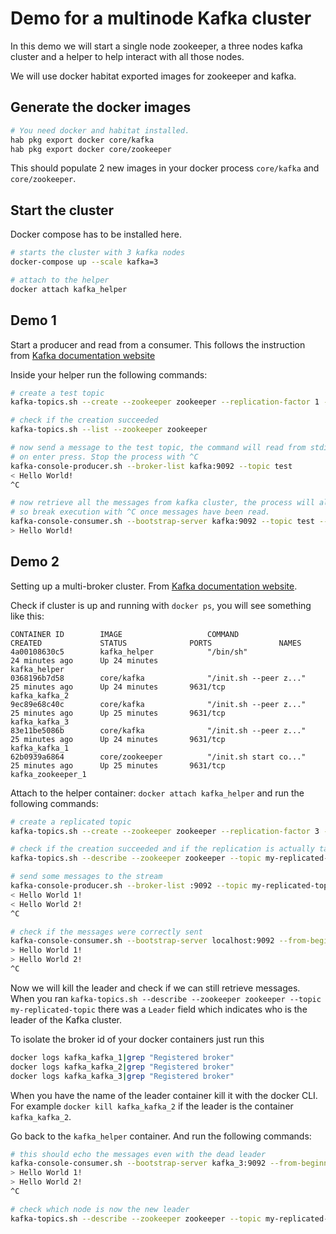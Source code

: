 Demo for a multinode Kafka cluster
==================================

In this demo we will start a single node zookeeper, a three nodes kafka cluster
and a helper to help interact with all those nodes.

We will use docker habitat exported images for zookeeper and kafka.

Generate the docker images
--------------------------

```bash
# You need docker and habitat installed.
hab pkg export docker core/kafka
hab pkg export docker core/zookeeper
```

This should populate 2 new images in your docker process `core/kafka` and
`core/zookeeper`.

Start the cluster
-----------------

Docker compose has to be installed here.

```bash
# starts the cluster with 3 kafka nodes
docker-compose up --scale kafka=3

# attach to the helper
docker attach kafka_helper
```

Demo 1
------

Start a producer and read from a consumer. This follows the instruction from
[Kafka documentation website](https://kafka.apache.org/documentation/#quickstart_createtopic)

Inside your helper run the following commands:
```bash
# create a test topic
kafka-topics.sh --create --zookeeper zookeeper --replication-factor 1 --partitions 1 --topic test

# check if the creation succeeded
kafka-topics.sh --list --zookeeper zookeeper

# now send a message to the test topic, the command will read from stdin and send
# on enter press. Stop the process with ^C
kafka-console-producer.sh --broker-list kafka:9092 --topic test
< Hello World!
^C

# now retrieve all the messages from kafka cluster, the process will also block,
# so break execution with ^C once messages have been read.
kafka-console-consumer.sh --bootstrap-server kafka:9092 --topic test --from-beginning
> Hello World!
```

Demo 2
------

Setting up a multi-broker cluster. From [Kafka documentation website](https://kafka.apache.org/documentation/#quickstart_multibroker).

Check if cluster is up and running with `docker ps`, you will see something like
this:

```text
CONTAINER ID        IMAGE                   COMMAND                  CREATED             STATUS              PORTS               NAMES
4a00108630c5        kafka_helper            "/bin/sh"                24 minutes ago      Up 24 minutes                           kafka_helper
0368196b7d58        core/kafka              "/init.sh --peer z..."   25 minutes ago      Up 24 minutes       9631/tcp            kafka_kafka_2
9ec89e68c40c        core/kafka              "/init.sh --peer z..."   25 minutes ago      Up 25 minutes       9631/tcp            kafka_kafka_3
83e11be5086b        core/kafka              "/init.sh --peer z..."   25 minutes ago      Up 24 minutes       9631/tcp            kafka_kafka_1
62b0939a6864        core/zookeeper          "/init.sh start co..."   25 minutes ago      Up 25 minutes       9631/tcp            kafka_zookeeper_1
```

Attach to the helper container: `docker attach kafka_helper` and run the
following commands:

```bash
# create a replicated topic
kafka-topics.sh --create --zookeeper zookeeper --replication-factor 3 --partitions 1 --topic my-replicated-topic

# check if the creation succeeded and if the replication is actually taking place
kafka-topics.sh --describe --zookeeper zookeeper --topic my-replicated-topic

# send some messages to the stream
kafka-console-producer.sh --broker-list :9092 --topic my-replicated-topic
< Hello World 1!
< Hello World 2!
^C

# check if the messages were correctly sent
kafka-console-consumer.sh --bootstrap-server localhost:9092 --from-beginning --topic my-replicated-topic
> Hello World 1!
> Hello World 2!
^C
```

Now we will kill the leader and check if we can still retrieve messages. When
you ran `kafka-topics.sh --describe --zookeeper zookeeper --topic my-replicated-topic`
there was a `Leader` field which indicates who is the leader of the Kafka cluster.

To isolate the broker id of your docker containers just run this

```bash
docker logs kafka_kafka_1|grep "Registered broker"
docker logs kafka_kafka_2|grep "Registered broker"
docker logs kafka_kafka_3|grep "Registered broker"
```

When you have the name of the leader container kill it with the docker CLI.
For example `docker kill kafka_kafka_2` if the leader is the container
`kafka_kafka_2`.

Go back to the `kafka_helper` container. And run the following commands:

```bash
# this should echo the messages even with the dead leader
kafka-console-consumer.sh --bootstrap-server kafka_3:9092 --from-beginning --topic my-replicated-topic
> Hello World 1!
> Hello World 2!
^C

# check which node is now the new leader
kafka-topics.sh --describe --zookeeper zookeeper --topic my-replicated-topic
```
